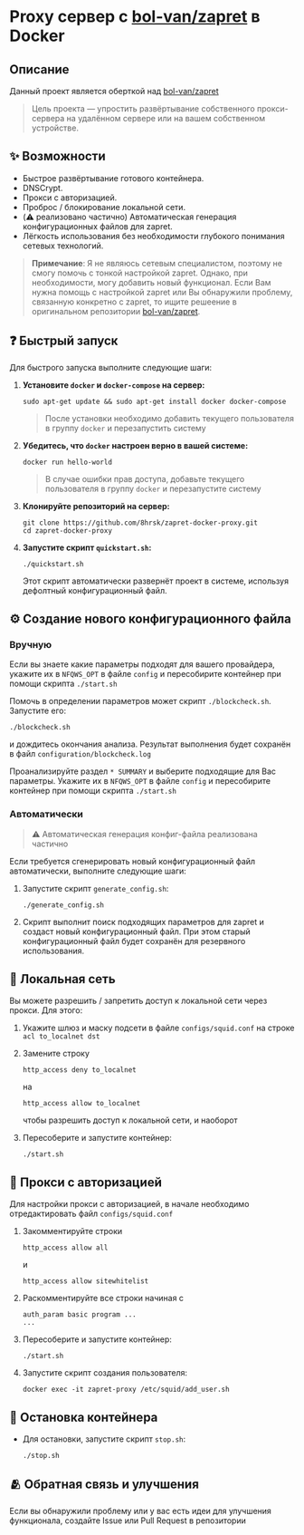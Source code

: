 # Proxy сервер с [bol-van/zapret](https://github.com/bol-van/zapret) в Docker

## Описание

Данный проект является оберткой над [bol-van/zapret](https://github.com/bol-van/zapret)

> Цель проекта — упростить развёртывание собственного прокси-сервера на удалённом сервере или на вашем собственном устройстве.

## ✨ Возможности

- Быстрое развёртывание готового контейнера.
- DNSCrypt.
- Прокси с авторизацией.
- Проброс / блокирование локальной сети.
- (⚠️ реализовано частично) Автоматическая генерация конфигурационных файлов для zapret.
- Лёгкость использования без необходимости глубокого понимания сетевых технологий.

> **Примечание**: Я не являюсь сетевым специалистом, поэтому не смогу помочь с тонкой настройкой zapret. Однако, при необходимости, могу добавить новый функционал. Если Вам нужна помощь с настройкой zapret или Вы обнаружили проблему, связанную конкретно с zapret, то ищите решеение в оригинальном репозитории [bol-van/zapret](https://github.com/bol-van/zapret).

## ❓ Быстрый запуск

Для быстрого запуска выполните следующие шаги:

1. **Установите `docker` и `docker-compose` на сервер:**

   ```shell
   sudo apt-get update && sudo apt-get install docker docker-compose
   ```

   > После установки необходимо добавить текущего пользователя в группу `docker` и перезапустить систему

2. **Убедитесь, что `docker` настроен верно в вашей системе:**

   ```shell
   docker run hello-world
   ```

   > В случае ошибки прав доступа, добавьте текущего пользователя в группу `docker` и перезапустите систему

3. **Клонируйте репозиторий на сервер:**

   ```shell
   git clone https://github.com/8hrsk/zapret-docker-proxy.git
   cd zapret-docker-proxy
   ```

4. **Запустите скрипт `quickstart.sh`:**

   ```shell
   ./quickstart.sh
   ```

   Этот скрипт автоматически развернёт проект в системе, используя дефолтный конфигурационный файл.

## ⚙️ Создание нового конфигурационного файла

### Вручную

Если вы знаете какие параметры подходят для вашего провайдера, укажите их в
`NFQWS_OPT` в файле `config` и пересобирите контейнер при помощи скрипта `./start.sh`

Помочь в определении параметров может скрипт `./blockcheck.sh`. Запустите его:

   ```shell
   ./blockcheck.sh
   ```

и дождитесь окончания анализа. Результат выполнения будет сохранён в файл `configuration/blockcheck.log`

Проанализируйте раздел `* SUMMARY` и выберите подходящие для Вас параметры. Укажите их в
`NFQWS_OPT` в файле `config` и пересобирите контейнер при помощи скрипта `./start.sh`

### Автоматически

> ⚠️ Автоматическая генерация конфиг-файла реализована частично

Если требуется сгенерировать новый конфигурационный файл автоматически, выполните следующие шаги:

1. Запустите скрипт `generate_config.sh`:

   ```shell
   ./generate_config.sh
   ```

2. Скрипт выполнит поиск подходящих параметров для zapret и создаст новый конфигурационный файл. При этом старый конфигурационный файл будет сохранён для резервного использования.

## 🧱 Локальная сеть

Вы можете разрешить / запретить доступ к локальной сети через прокси. Для этого:

1. Укажите шлюз и маску подсети в файле `configs/squid.conf` на строке `acl to_localnet dst`
2. Замените строку

   ```squidconf
   http_access deny to_localnet
   ```

   на

   ```squidconf
   http_access allow to_localnet
   ```

   чтобы разрешить доступ к локальной сети, и наоборот

3. Пересоберите и запустите контейнер:

   ```shell
   ./start.sh
   ```

## 🪪 Прокси с авторизацией

Для настройки прокси с авторизацией, в начале необходимо отредактировать файл `configs/squid.conf`

1. Закомментируйте строки

   ```squidconf
   http_access allow all
   ```

   и

   ```squidconf
   http_access allow sitewhitelist
   ```

2. Раскомментируйте все строки начиная с

   ```squidconf
   auth_param basic program ...
   ...
   ```

3. Пересоберите и запустите контейнер:

   ```shell
   ./start.sh
   ```

4. Запустите скрипт создания пользователя:

   ```shell
   docker exec -it zapret-proxy /etc/squid/add_user.sh
   ```

## 🛑 Остановка контейнера

- Для остановки, запустите скрипт `stop.sh`:

   ```shell
   ./stop.sh
   ```

## 🫂 Обратная связь и улучшения

Если вы обнаружили проблему или у вас есть идеи для улучшения функционала, создайте Issue или Pull Request в репозитории
